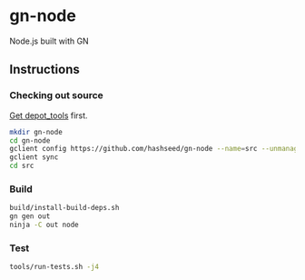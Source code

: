 # gn-node
Node.js built with GN

## Instructions

### Checking out source

[Get depot_tools](https://commondatastorage.googleapis.com/chrome-infra-docs/flat/depot_tools/docs/html/depot_tools_tutorial.html#_setting_up) first.

```bash
mkdir gn-node
cd gn-node
gclient config https://github.com/hashseed/gn-node --name=src --unmanaged
gclient sync
cd src
```

### Build

```bash
build/install-build-deps.sh
gn gen out
ninja -C out node
```

### Test

```bash
tools/run-tests.sh -j4
```
